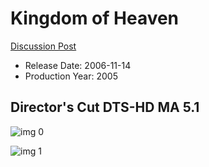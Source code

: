# Kingdom of Heaven

[Discussion Post](https://www.avsforum.com/threads/bass-eq-for-filtered-movies.2995212/post-57737270)

* Release Date: 2006-11-14
* Production Year: 2005

## Director's Cut DTS-HD MA 5.1

![img 0](https://i.imgur.com/TqqjQgC.jpg)

![img 1](https://i.imgur.com/XEKqPyZ.jpg)

